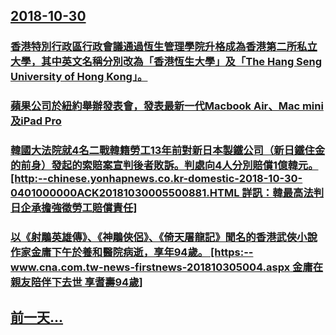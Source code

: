 ## [2018-10-30](/zh/news/2018/10/30/index.md)

### [香港特別行政區行政會議通過恆生管理學院升格成為香港第二所私立大學，其中英文名稱分別改為「香港恆生大學」及「The Hang Seng University of Hong Kong」。 ](/zh/news/2018/10/30/香港特別行政區行政會議通過恆生管理學院升格成為香港第二所私立大學-其中英文名稱分別改為-香港恆生大學-及-The-Han.md)
### [ 蘋果公司於紐約舉辦發表會，發表最新一代Macbook Air、Mac mini及iPad Pro ](/zh/news/2018/10/30/蘋果公司於紐約舉辦發表會-發表最新一代Macbook-Air-Mac-mini及iPad-Pro.md)
### [韓國大法院就4名二戰韓籍勞工13年前對新日本製鐵公司（新日鐵住金的前身）發起的索賠案宣判後者敗訴。判處向4人分別賠償1億韓元。 [http:--chinese.yonhapnews.co.kr-domestic-2018-10-30-0401000000ACK20181030005500881.HTML 詳訊：韓最高法判日企承擔強徵勞工賠償責任] ](/zh/news/2018/10/30/韓國大法院就4名二戰韓籍勞工13年前對新日本製鐵公司-新日鐵住金的前身-發起的索賠案宣判後者敗訴-判處向4人分別賠償1億.md)
### [以《射鵰英雄傳》、《神鵰俠侶》、《倚天屠龍記》聞名的香港武俠小說作家金庸下午於養和醫院病逝，享年94歲。 [https:--www.cna.com.tw-news-firstnews-201810305004.aspx 金庸在親友陪伴下去世 享耆壽94歲] ](/zh/news/2018/10/30/以-射鵰英雄傳-神鵰俠侶-倚天屠龍記-聞名的香港武俠小說作家金庸下午於養和醫院病逝-享年94歲-https.md)
## [前一天...](/zh/news/2018/10/29/index.md)

